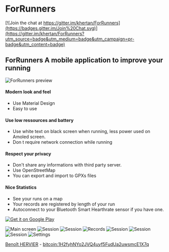 # ForRunners

[![Join the chat at https://gitter.im/khertan/ForRunners](https://badges.gitter.im/Join%20Chat.svg)](https://gitter.im/khertan/ForRunners?utm_source=badge&utm_medium=badge&utm_campaign=pr-badge&utm_content=badge)
 
## ForRunners A mobile application to improve your running
![ForRunners preview][1] 
 
####  Modern look and feel
* Use Material Design 
* Easy to use 

####  Use low ressources and battery 
* Use white text on black screen when running, less power used on Amoled screen. 
* Don t require network connection while running 

####  Respect your privacy 
* Don't share any informations with third party server. 
* Use OpenStreetMap 
* You can export and import to GPXs files 
####  Nice Statistics 
* See your runs on a map 
* Your records are registered by length of your run 
* Autoconnect to your Bluetooth Smart Hearthrate sensor if you have one. 

[ ![Get it on Google Play][2] ][3]

![Main screen][5] ![Session][6] ![Session][7] ![Records][8] ![Session][9] ![Session][10] ![Session][11] ![Settings][12] 

[Benoît HERVIER][13] - [bitcoin:1H2fyhNYo2JVQ4uyf5FudUa2uwsmcE1X7q](bitcoin:1H2fyhNYo2JVQ4uyf5FudUa2uwsmcE1X7q)

[1]:  http://khertan.net/images/forrunners/nexus-main-left.png
[2]:  https://developer.android.com/images/brand/en_generic_rgb_wo_60.png
[3]:  https://play.google.com/store/apps/details?id=net.khertan.forrunners
[5]:  http://khertan.net/images/forrunners/main.png
[6]:  http://khertan.net/images/forrunners/session.png
[7]:  http://khertan.net/images/forrunners/session2.png
[8]:  http://khertan.net/images/forrunners/records.png
[9]:  http://khertan.net/images/forrunners/session3.png
[10]: http://khertan.net/images/forrunners/session4.png
[11]: http://khertan.net/images/forrunners/settings.png
[12]: http://khertan.net/images/forrunners/settings2.png
[13]: http://khertan.net
